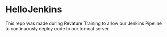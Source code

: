 # HelloJenkins

This repo was made during Revature Training to allow our Jenkins Pipeline to continuously deploy code to our tomcat server.
